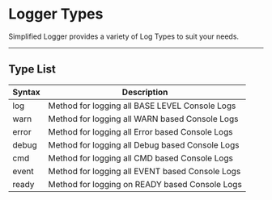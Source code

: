 # Logger Types
Simplified Logger provides a variety of Log Types to suit your needs.

---

## Type List
| Syntax      | Description                                                 |
| ----------- | ----------------------------------------------------------- |
| log         | Method for logging all BASE LEVEL Console Logs              |
| warn        | Method for logging all WARN based Console Logs              |
| error       | Method for logging all Error based Console Logs             |
| debug       | Method for logging all Debug based Console Logs             |
| cmd         | Method for logging all CMD based Console Logs               |
| event       | Method for logging all EVENT based Console Logs             |
| ready       | Method for logging on READY based Console Logs              |
